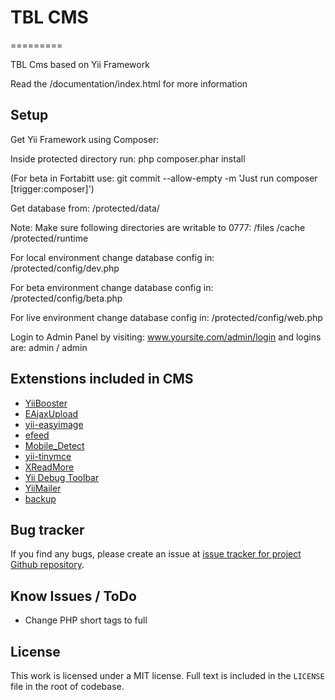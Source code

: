 # TBL CMS
=========

TBL Cms based on Yii Framework

Read the /documentation/index.html for more information

## Setup
Get Yii Framework using Composer:

Inside protected directory run: php composer.phar install

(For beta in Fortabitt use: git commit --allow-empty -m 'Just run composer [trigger:composer]')

Get database from: /protected/data/

Note: Make sure following directories are writable to 0777:
/files
/cache
/protected/runtime

For local environment change database config in:
/protected/config/dev.php

For beta environment change database config in:
/protected/config/beta.php

For live environment change database config in:
/protected/config/web.php

Login to Admin Panel by visiting: www.yoursite.com/admin/login and
logins are: admin / admin

## Extenstions included in CMS
* [YiiBooster](https://github.com/clevertech/YiiBooster)
* [EAjaxUpload](https://github.com/valums/file-uploader)
* [yii-easyimage](https://github.com/zhdanovartur/yii-easyimage)
* [efeed](https://github.com/2amigos/efeed)
* [Mobile_Detect](https://github.com/serbanghita/Mobile-Detect/)
* [yii-tinymce](https://bitbucket.org/z_bodya/yii-tinymce)
* [XReadMore](http://www.yiiframework.com/extension/xreadmore/)
* [Yii Debug Toolbar](https://github.com/malyshev/yii-debug-toolbar)
* [YiiMailer](https://github.com/vernes/YiiMailer)
* [backup](http://www.yiiframework.com/extension/backup/)

## Bug tracker
If you find any bugs, please create an issue at [issue tracker for project Github repository](https://github.com/TBL-CMS/Core/issues).

## Know Issues / ToDo
* Change PHP short tags to full

## License
This work is licensed under a MIT license. Full text is included in the `LICENSE` file in the root of codebase.